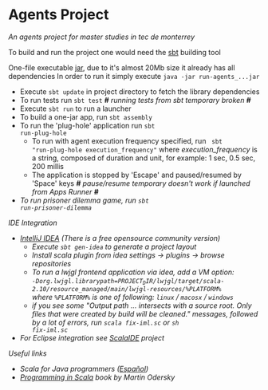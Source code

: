 Agents Project
========================

<i>An agents project for master studies in tec de monterrey</i>

To build and run the project one would need the <a href="http://www.scala-sbt.org/">sbt</a> building tool

One-file executable <a href="https://drive.google.com/file/d/0B9XpukXOfywNeDBHUmFzZ3V0aGM/edit?usp=sharing">jar</a>, due to it's almost 20Mb size it already has all dependencies
In order to run it simply execute <code>java -jar run-agents_...jar</code>

* Execute <code>sbt update</code> in project directory to fetch the library dependencies 
* To run tests run <code>sbt test</code> <i><b>#</b> running tests from sbt temporary broken <b>#</b></i>
* Execute <code>sbt run</code> to run a launcher
* To build a one-jar app, run <code>sbt assembly</code>
* To run the 'plug-hole' application run <code>sbt run-plug-hole</code>
  * To run with agent execution frequency specified, run <code> sbt "run-plug-hole execution_frequency"</code>
    where <i>execution_frequency</i> is a string, composed of duration and unit, for example:
    1 sec, 0.5 sec, 200 millis
  * The application is stopped by 'Escape' and paused/resumed by 'Space' keys
   <i><b>#</b> pause/resume temporary doesn't work if launched from Apps Runner <i><b>#</b>
* To run prisoner dilemma game, run <code>sbt run-prisoner-dilemma</code>

IDE Integration
* <a href="http://www.jetbrains.com/idea/">IntelliJ IDEA</a> (There is a free opensource community version) <br/> 
  * Execute <code>sbt gen-idea</code> to generate a project layout
  * Install scala plugin from idea settings -> plugins -> browse repositories
  * To run a lwjgl frontend application via idea, add a VM option: <br/><code>-Dorg.lwjgl.librarypath=$PROJECT_DIR$/lwjgl/target/scala-2.10/resource_managed/main/lwjgl-resources/%PLATFORM%</code>
    <br/>where <code>%PLATFORM%</code> is one of following: <code>linux</code> / <code>macosx</code> / <code>windows</code>
  * if you see some "Output path ... intersects with a source root. Only files that were created by build will be cleaned." messages,
     followed by a lot of errors, run <code>scala fix-iml.sc</code> or <code>sh fix-iml.sc</code>
* For Eclipse integration see <a href="http://scala-ide.org/">ScalaIDE<a/> project

Useful links 
* Scala for Java programmers (<a href='http://docs.scala-lang.org/es/tutorials/scala-for-java-programmers.html'>Español<a/>)
* <a href="http://www.cs.ucsb.edu/~benh/162/Programming-in-Scala.pdf">Programming in Scala</a> book by Martin Odersky
